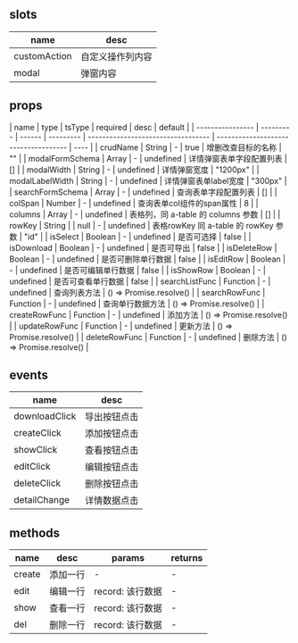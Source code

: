 ## slots

| name         | desc             |
| ------------ | ---------------- |
| customAction | 自定义操作列内容 |
| modal        | 弹窗内容         |

## props

| name             | type      | tsType | required  | desc                               | default                              |
| ---------------- | --------- | ------ | --------- | ---------------------------------- | ------------------------------------ | ---- |
| crudName         | String    | -      | true      | 增删改查目标的名称                 | ""                                   |
| modalFormSchema  | Array     | -      | undefined | 详情弹窗表单字段配置列表           | []                                   |
| modalWidth       | String    | -      | undefined | 详情弹窗宽度                       | "1200px"                             |
| modalLabelWidth  | String    | -      | undefined | 详情弹窗表单label宽度              | "300px"                              |
| searchFormSchema | Array     | -      | undefined | 查询表单字段配置列表               | []                                   |
| colSpan          | Number    | -      | undefined | 查询表单col组件的span属性          | 8                                    |
| columns          | Array     | -      | undefined | 表格列，同 a-table 的 columns 参数 | []                                   |
| rowKey           | String \| | null   | -         | undefined                          | 表格rowKey 同 a-table 的 rowKey 参数 | "id" |
| isSelect         | Boolean   | -      | undefined | 是否可选择                         | false                                |
| isDownload       | Boolean   | -      | undefined | 是否可导出                         | false                                |
| isDeleteRow      | Boolean   | -      | undefined | 是否可删除单行数据                 | false                                |
| isEditRow        | Boolean   | -      | undefined | 是否可编辑单行数据                 | false                                |
| isShowRow        | Boolean   | -      | undefined | 是否可查看单行数据                 | false                                |
| searchListFunc   | Function  | -      | undefined | 查询列表方法                       | () => Promise.resolve()              |
| searchRowFunc    | Function  | -      | undefined | 查询单行数据方法                   | () => Promise.resolve()              |
| createRowFunc    | Function  | -      | undefined | 添加方法                           | () => Promise.resolve()              |
| updateRowFunc    | Function  | -      | undefined | 更新方法                           | () => Promise.resolve()              |
| deleteRowFunc    | Function  | -      | undefined | 删除方法                           | () => Promise.resolve()              |

## events

| name          | desc         |
| ------------- | ------------ |
| downloadClick | 导出按钮点击 |
| createClick   | 添加按钮点击 |
| showClick     | 查看按钮点击 |
| editClick     | 编辑按钮点击 |
| deleteClick   | 删除按钮点击 |
| detailChange  | 详情数据点击 |

## methods

| name   | desc     | params           | returns |
| ------ | -------- | ---------------- | ------- |
| create | 添加一行 | -                | -       |
| edit   | 编辑一行 | record: 该行数据 | -       |
| show   | 查看一行 | record: 该行数据 | -       |
| del    | 删除一行 | record: 该行数据 | -       |
